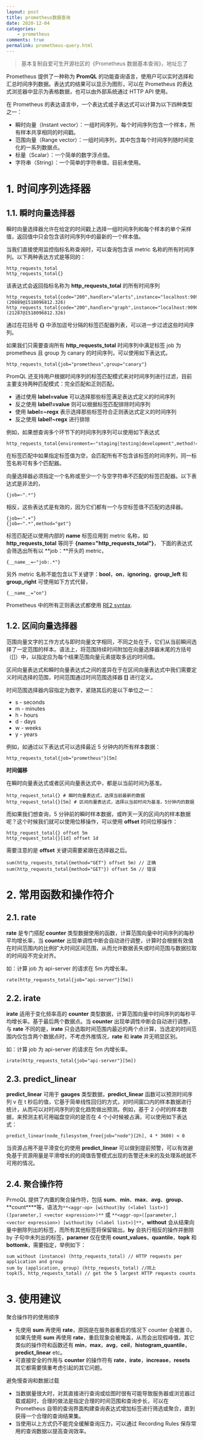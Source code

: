 ```yaml
---
layout: post
title: prometheus数据查询
date: 2020-12-04
categories:
    - prometheus
comments: true
permalink: prometheus-query.html
---
```


> 基本复制自爱可生开源社区的《Prometheus 数据基本查询》，地址忘了

Prometheus 提供了一种称为 **PromQL** 的功能查询语言，使用户可以实时选择和汇总时间序列数据。表达式的结果可以显示为图形，可以在 Prometheus 的表达式浏览器中显示为表格数据，也可以由外部系统通过 HTTP API 使用。

在 Prometheus 的表达语言中，一个表达式或子表达式可以计算为以下四种类型之一：

- 瞬时向量（Instant vector）：一组时间序列，每个时间序列包含一个样本，所有样本共享相同的时间戳。
- 范围向量（Range vector）：一组时间序列，其中包含每个时间序列随时间变化的一系列数据点。
- 标量（Scalar）：一个简单的数字浮点值。
- 字符串（String）：一个简单的字符串值，目前未使用。

# 1. 时间序列选择器

## 1.1. **瞬时向量选择器**

瞬时向量选择器允许在给定的时间戳上选择一组时间序列和每个样本的单个采样值，返回值中只会包含该时间序列中的最新的一个样本值。

当我们直接使用监控指标名称查询时，可以查询包含该 metric 名称的所有时间序列。以下两种表达方式是等同的：

```
http_requests_total
http_requests_total{}
```

该表达式会返回指标名称为 **http_requests_total** 的所有时间序列

```
http_requests_total{code="200",handler="alerts",instance="localhost:9090",job="prometheus",method="get"}=(20889@1518096812.326)
http_requests_total{code="200",handler="graph",instance="localhost:9090",job="prometheus",method="get"}=(21287@1518096812.326)
```

通过在花括号 **{}** 中添加逗号分隔的标签匹配器列表，可以进一步过滤这些时间序列。

如果我们只需要查询所有 **http_requests_total** 时间序列中满足标签 job 为 prometheus 且 group 为 canary 的时间序列，可以使用如下表达式。

```
http_requests_total{job="prometheus",group="canary"}
```

PromQL 还支持用户根据时间序列的标签匹配模式来对时间序列进行过滤，目前主要支持两种匹配模式：完全匹配和正则匹配。

- 通过使用 **label=value** 可以选择那些标签满足表达式定义的时间序列
- 反之使用 **label!=value** 则可以根据标签匹配排除时间序列
- 使用 **label=~regx** 表示选择那些标签符合正则表达式定义的时间序列
- 反之使用 **label!~regx** 进行排除

例如，如果想查询多个环节下的时间序列序列可以使用如下表达式

```
http_requests_total{environment=~"staging|testing|development",method!="GET"}
```

在标签匹配中如果指定标签值为空，会匹配所有不包含该标签的时间序列，同一标签名称可有多个匹配器。

向量选择器必须指定一个名称或至少一个与空字符串不匹配的标签匹配器。以下表达式是非法的，

```
{job=~".*"}
```

相反，这些表达式是有效的，因为它们都有一个与空标签值不匹配的选择器。

```
{job=~".+"}
{job=~".*",method="get"}
```

标签匹配还以使用内部的  **__name__** 标签应用到 metric 名称，如 **http_requests_total** 等同于 **{__name__="http_requests_total"}**，
下面的表达式会筛选出所有以 **job：**开头的 metric，

```
{__name__=~"job:.*"}
```

另外 metric 名称不能包含以下关键字：**bool**，**on**，**ignoring**，**group_left** 和 **group_right** 可使用如下方式代替，

```
{__name__="on"}
```

Prometheus 中的所有正则表达式都使用 [RE2 syntax](https://github.com/google/re2/wiki/Syntax).

## 1.2. **区间向量选择器**

范围向量文字的工作方式与即时向量文字相同，不同之处在于，它们从当前瞬间选择了一定范围的样本。语法上，将范围持续时间附加在向量选择器末尾的方括号（[]）中，以指定应为每个结果范围向量元素提取多远的时间值。

区间向量表达式和瞬时向量表达式之间的差异在于在区间向量表达式中我们需要定义时间选择的范围，时间范围通过时间范围选择器 **[]** 进行定义。

时间范围选择器内容指定为数字，紧随其后的是以下单位之一：

- s - seconds
- m - minutes
- h - hours
- d - days
- w - weeks
- y - years

例如，如通过以下表达式可以选择最近 5 分钟内的所有样本数据：

```
http_requests_total{job="prometheus"}[5m]
```

**时间偏移**

在瞬时向量表达式或者区间向量表达式中，都是以当前时间为基准。

```
http_request_total{} # 瞬时向量表达式，选择当前最新的数据
http_request_total{}[5m] # 区间向量表达式，选择以当前时间为基准，5分钟内的数据
```

而如果我们想查询，5 分钟前的瞬时样本数据，或昨天一天的区间内的样本数据呢？这个时候我们就可以使用位移操作，可以使用 **offset** 时间位移操作：

```
http_request_total{} offset 5m
http_request_total{}[1d] offset 1d
```

需要注意的是 **offset** 关键词需要紧跟在选择器之后。

```
sum(http_requests_total{method="GET"} offset 5m) // 正确
sum(http_requests_total{method="GET"}) offset 5m // 错误
```

# 2. 常用函数和操作符介

## 2.1. rate

**rate** 是专门搭配 **counter** 类型数据使用的函数，计算范围向量中时间序列的每秒平均增长率，当 **counter** 出现单调性中断会自动进行调整，计算时会根据有效值在时间范围内的比例扩大时间区间范围，从而允许数据丢失或时间范围与数据拉取的时间段不完全对齐。

如：计算 job 为 api-server 的请求在 5m 内增长率。

```
rate(http_requests_total{job="api-server"}[5m])
```

## 2.2. irate

**irate** 适用于变化频率高的 **counter** 类型数据，计算范围向量中时间序列的每秒平均增长率。基于最后两个数据点。当 **counter** 出现单调性中断会自动进行调整，与 **rate** 不同的是，**irate** 只会选取时间范围内最近的两个点计算，当选定的时间范围内仅包含两个数据点时，不考虑外推情况，**rate** 和 **irate** 并无明显区别。

如：计算 job 为 api-server 的请求在 5m 内增长率。

```
irate(http_requests_total{job="api-server"}[5m])
```

## 2.3. predict_linear

**predict_linear** 可用于 **gauges** 类型数据，**predict_linear** 函数可以预测时间序列 v 在 t 秒后的值，它基于简单线性回归的方式，对时间窗口内的样本数据进行统计，从而可以对时间序列的变化趋势做出预测。例如，基于 2 小时的样本数据，来预测主机可用磁盘空间的是否在 4 个小时候被占满，可以使用如下表达式：

```
predict_linear(node_filesystem_free{job="node"}[2h], 4 * 3600) < 0
```

当资源占用不是平滑变化的使用 **predict_linear** 可以做到提前预警，可以有效避免基于资源用量是平滑增长的的阈值告警模式出现的告警还未来的及处理系统就不可用的情况。

## 2.4. 聚合操作符

PrmoQL 提供了内置的聚合操作符，包括 **sum**、**min**、**max**、**avg**、**group**、**count****等，语法为`**<aggr-op> [without|by (<label list>)] ([parameter,] <vector expression>)**` 或 `**<aggr-op>([parameter,] <vector expression>) [without|by (<label list>)]**`，**without** 会从结果向量中删除列出的标签，而所有其他标签将保留输出。**by** 会执行相反的操作并删除 by 子句中未列出的标签，**paramer** 仅在使用 **count_values**，**quantile**，**topk** 和 **bottomk**，需要指定，举例如下：

```
sum without (instance) (http_requests_total) // HTTP requests per application and group
sum by (application, group) (http_requests_total) //同上
topk(5, http_requests_total) // get the 5 largest HTTP requests counts
```

# 3. **使用建议**

聚合操作符的使用顺序

- 先使用 **sum** 再使用 **rate**，原因是在服务器重启的情况下 counter 会被置 0，如果先使用 **sum** 再使用 **rate**，重启现象会被掩盖，从而会出现假峰值，其它类似的操作符和函数还有 **min**，**max**，**avg**，**ceil**，**histogram_quantile**，**predict_linear** etc。
- 可直接安全的作用与 **counter** 的操作符有 **rate**，**irate**，**increase**，**resets** 其它都需要慎重考虑引起的其它问题。

避免慢查询和数据过载

- 当数据量很大时，对其直接进行查询或绘图时很有可能导致服务器或浏览器过载或超时，合理的做法是指定合理的时间范围和查询步长，可以在 Prometheus 自带的查询界面构建查询表达式增加标签进行筛选或聚合，直到获得一个合理的查询结果集。
- 当使用以上方式仍不能完全缓解查询压力，可以通过 Recording Rules 保存常用的查询数据以提高查询效率。